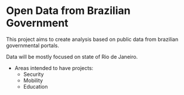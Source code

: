 # Open Data from Brazilian Government

This project aims to create analysis based on public data from brazilian governmental portals.

Data will be mostly focused on state of Rio de Janeiro.

* Areas intended to have projects:
   * Security
   * Mobility
   * Education
